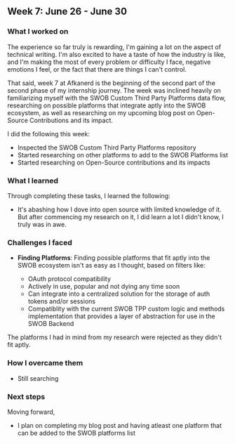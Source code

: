 ## Week 7: June 26 - June 30

### What I worked on

The experience so far truly is rewarding, I'm gaining a lot on the aspect of technical writing. I'm also excited to have a taste of how the industry is like, and I'm making the most of every problem or difficulty I face, negative emotions I feel, or the fact that there are things I can't control.

That said, week 7 at Afkanerd is the beginning of the second part of the second phase of my internship journey. The week was inclined heavily on familiarizing myself with the SWOB Custom Third Party Platforms data flow, researching on possible platforms that integrate aptly into the SWOB ecosystem, as well as researching on my upcoming blog post on Open-Source Contributions and its impact.

I did the following this week:

- Inspected the SWOB Custom Third Party Platforms repository
- Started researching on other platforms to add to the SWOB Platforms list
- Started researching on Open-Source contributions and its impacts

### What I learned

Through completing these tasks, I learned the following:

- It's abashing how I dove into open source with limited knowledge of it. But after commencing my research on it, I did learn a lot I didn't know, I truly was in awe.

### Challenges I faced

- **Finding Platforms**: Finding possible platforms that fit aptly into the SWOB ecosystem isn't as easy as I thought, based on filters like:

  - OAuth protocol compatibility
  - Actively in use, popular and not dying any time soon
  - Can integrate into a centralized solution for the storage of auth tokens and/or sessions
  - Compatiblity with the current SWOB TPP custom logic and methods implementation that provides a layer of abstraction for use in the SWOB Backend

The platforms I had in mind from my research were rejected as they didn't fit aptly.

### How I overcame them

- Still searching

### Next steps

Moving forward,

- I plan on completing my blog post and having atleast one platform that can be added to the SWOB platforms list
